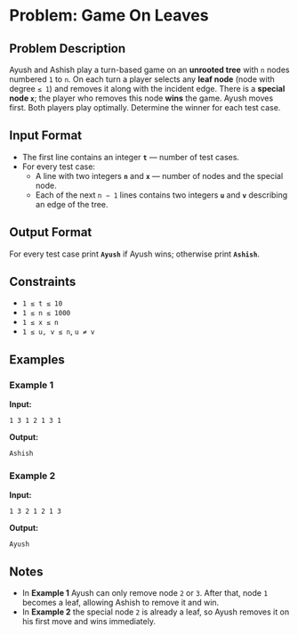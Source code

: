 
# Problem: Game On Leaves

## Problem Description
Ayush and Ashish play a turn-based game on an **unrooted tree** with `n` nodes numbered `1` to `n`.
On each turn a player selects any **leaf node** (node with degree `≤ 1`) and removes it along with the incident edge.
There is a **special node `x`**; the player who removes this node **wins** the game.
Ayush moves first. Both players play optimally. Determine the winner for each test case.

## Input Format
- The first line contains an integer **`t`** — number of test cases.
- For every test case:
  - A line with two integers **`n`** and **`x`** — number of nodes and the special node.
  - Each of the next `n − 1` lines contains two integers **`u`** and **`v`** describing an edge of the tree.

## Output Format
For every test case print **`Ayush`** if Ayush wins; otherwise print **`Ashish`**.

## Constraints
- `1 ≤ t ≤ 10`
- `1 ≤ n ≤ 1000`
- `1 ≤ x ≤ n`
- `1 ≤ u, v ≤ n`, `u ≠ v`

## Examples

### Example 1
**Input:**

`1
3 1
2 1
3 1`<br/>

**Output:**

`Ashish`<br/>

### Example 2
**Input:**

`1
3 2
1 2
1 3`<br/>

**Output:**

`Ayush`<br/>

## Notes
- In **Example 1** Ayush can only remove node `2` or `3`. After that, node `1` becomes a leaf, allowing Ashish to remove it and win.
- In **Example 2** the special node `2` is already a leaf, so Ayush removes it on his first move and wins immediately.

